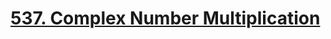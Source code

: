 # [537. Complex Number Multiplication](https://leetcode.com/problems/complex-number-multiplication/)

